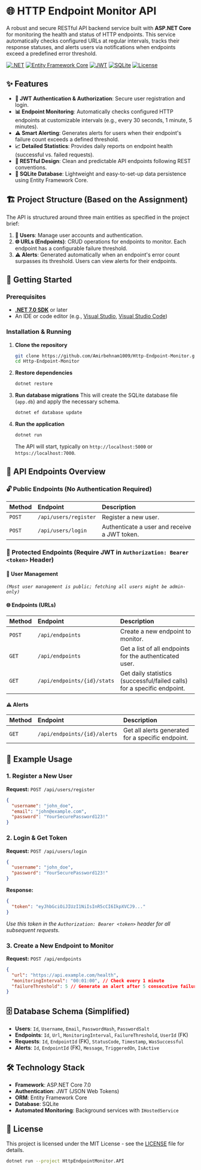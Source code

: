 # 🌐 HTTP Endpoint Monitor API

A robust and secure RESTful API backend service built with **ASP.NET Core** for monitoring the health and status of HTTP endpoints. This service automatically checks configured URLs at regular intervals, tracks their response statuses, and alerts users via notifications when endpoints exceed a predefined error threshold.

[![.NET](https://img.shields.io/badge/.NET-7.0-512BD4?logo=dotnet)](https://dotnet.microsoft.com/)
[![Entity Framework Core](https://img.shields.io/badge/EF_Core-7.0-512BD4)](https://docs.microsoft.com/ef/core/)
[![JWT](https://img.shields.io/badge/JWT-Authentication-orange)](https://jwt.io/)
[![SQLite](https://img.shields.io/badge/Database-SQLite-003B57?logo=sqlite)](https://sqlite.org/)
[![License](https://img.shields.io/badge/License-MIT-green.svg)](LICENSE)


## ✨ Features

- **🔐 JWT Authentication & Authorization**: Secure user registration and login.
- **📊 Endpoint Monitoring**: Automatically checks configured HTTP endpoints at customizable intervals (e.g., every 30 seconds, 1 minute, 5 minutes).
- **⚠️ Smart Alerting**: Generates alerts for users when their endpoint's failure count exceeds a defined threshold.
- **📈 Detailed Statistics**: Provides daily reports on endpoint health (successful vs. failed requests).
- **🧾 RESTful Design**: Clean and predictable API endpoints following REST conventions.
- **💾 SQLite Database**: Lightweight and easy-to-set-up data persistence using Entity Framework Core.

## 🏗️ Project Structure (Based on the Assignment)

The API is structured around three main entities as specified in the project brief:

1.  **👥 Users**: Manage user accounts and authentication.
2.  **🌐 URLs (Endpoints)**: CRUD operations for endpoints to monitor. Each endpoint has a configurable failure threshold.
3.  **⚠️ Alerts**: Generated automatically when an endpoint's error count surpasses its threshold. Users can view alerts for their endpoints.

## 🚀 Getting Started

### Prerequisites

- **[.NET 7.0 SDK](https://dotnet.microsoft.com/download/dotnet/7.0)** or later
- An IDE or code editor (e.g., [Visual Studio](https://visualstudio.microsoft.com/), [Visual Studio Code](https://code.visualstudio.com/))

### Installation & Running

1.  **Clone the repository**
    ```bash
    git clone https://github.com/Amirbehnam1009/Http-Endpoint-Monitor.git
    cd Http-Endpoint-Monitor
    ```

2.  **Restore dependencies**
    ```bash
    dotnet restore
    ```

3.  **Run database migrations**
    This will create the SQLite database file (`app.db`) and apply the necessary schema.
    ```bash
    dotnet ef database update
    ```

4.  **Run the application**
    ```bash
    dotnet run
    ```
    The API will start, typically on `http://localhost:5000` or `https://localhost:7000`.

## 📡 API Endpoints Overview

### 🔓 Public Endpoints (No Authentication Required)

| Method | Endpoint | Description |
| :--- | :--- | :--- |
| `POST` | `/api/users/register` | Register a new user. |
| `POST` | `/api/users/login` | Authenticate a user and receive a JWT token. |

### 🔐 Protected Endpoints (Require JWT in `Authorization: Bearer <token>` Header)

#### 👥 User Management
*`(Most user management is public; fetching all users might be admin-only)`*

#### 🌐 Endpoints (URLs)
| Method | Endpoint | Description |
| :--- | :--- | :--- |
| `POST` | `/api/endpoints` | Create a new endpoint to monitor. |
| `GET` | `/api/endpoints` | Get a list of all endpoints for the authenticated user. |
| `GET` | `/api/endpoints/{id}/stats` | Get daily statistics (successful/failed calls) for a specific endpoint. |

#### ⚠️ Alerts
| Method | Endpoint | Description |
| :--- | :--- | :--- |
| `GET` | `/api/endpoints/{id}/alerts` | Get all alerts generated for a specific endpoint. |

## 🧪 Example Usage

### 1. Register a New User
**Request:** `POST /api/users/register`
```json
{
  "username": "john_doe",
  "email": "john@example.com",
  "password": "YourSecurePassword123!"
}
```

### 2. Login & Get Token
**Request:** `POST /api/users/login`
```json
{
  "username": "john_doe",
  "password": "YourSecurePassword123!"
}
```
**Response:**
```json
{
  "token": "eyJhbGciOiJIUzI1NiIsInR5cCI6IkpXVCJ9..."
}
```
*Use this token in the `Authorization: Bearer <token>` header for all subsequent requests.*

### 3. Create a New Endpoint to Monitor
**Request:** `POST /api/endpoints`
```json
{
  "url": "https://api.example.com/health",
  "monitoringInterval": "00:01:00", // Check every 1 minute
  "failureThreshold": 5 // Generate an alert after 5 consecutive failures
}
```

## 🗄️ Database Schema (Simplified)

- **Users**: `Id`, `Username`, `Email`, `PasswordHash`, `PasswordSalt`
- **Endpoints**: `Id`, `Url`, `MonitoringInterval`, `FailureThreshold`, `UserId` (FK)
- **Requests**: `Id`, `EndpointId` (FK), `StatusCode`, `Timestamp`, `WasSuccessful`
- **Alerts**: `Id`, `EndpointId` (FK), `Message`, `TriggeredOn`, `IsActive`

## 🛠️ Technology Stack

- **Framework**: ASP.NET Core 7.0
- **Authentication**: JWT (JSON Web Tokens)
- **ORM**: Entity Framework Core
- **Database**: SQLite
- **Automated Monitoring**: Background services with `IHostedService`

## 📝 License

This project is licensed under the MIT License - see the [LICENSE](LICENSE) file for details.


``` bash
dotnet run --project HttpEndpointMonitor.API
```
